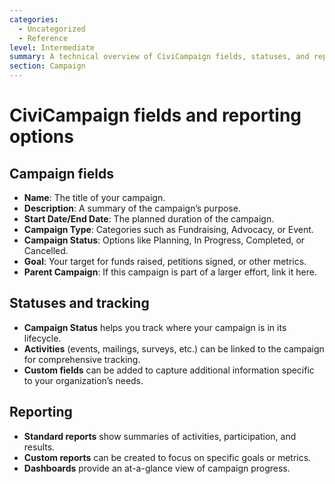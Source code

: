 ```yaml
---
categories:
  - Uncategorized
  - Reference
level: Intermediate
summary: A technical overview of CiviCampaign fields, statuses, and reporting options for non-profit staff who need to understand the system’s capabilities in more depth.
section: Campaign
---
```


# CiviCampaign fields and reporting options

## Campaign fields

- **Name**: The title of your campaign.
- **Description**: A summary of the campaign’s purpose.
- **Start Date/End Date**: The planned duration of the campaign.
- **Campaign Type**: Categories such as Fundraising, Advocacy, or Event.
- **Campaign Status**: Options like Planning, In Progress, Completed, or Cancelled.
- **Goal**: Your target for funds raised, petitions signed, or other metrics.
- **Parent Campaign**: If this campaign is part of a larger effort, link it here.

## Statuses and tracking

- **Campaign Status** helps you track where your campaign is in its lifecycle.
- **Activities** (events, mailings, surveys, etc.) can be linked to the campaign for comprehensive tracking.
- **Custom fields** can be added to capture additional information specific to your organization’s needs.

## Reporting

- **Standard reports** show summaries of activities, participation, and results.
- **Custom reports** can be created to focus on specific goals or metrics.
- **Dashboards** provide an at-a-glance view of campaign progress.
